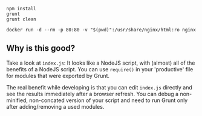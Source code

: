 
    npm install
    grunt
    grunt clean

    docker run -d --rm -p 80:80 -v "$(pwd)":/usr/share/nginx/html:ro nginx

## Why is this good?

Take a look at `index.js`: It looks like a NodeJS script, with (almost) all of the benefits of a NodeJS script. You can use `require()` in your 'productive' file for modules that were exported by Grunt.

The real benefit while developing is that you can edit `index.js` directly and see the results immediately after a browser refresh. You can debug a non-minified, non-concated version of your script and need to run Grunt only after adding/removing a used modules. 